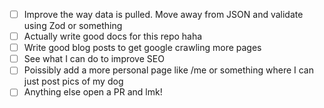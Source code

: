 - [ ] Improve the way data is pulled. Move away from JSON and validate using Zod or something
- [ ] Actually write good docs for this repo haha
- [ ] Write good blog posts to get google crawling more pages
- [ ] See what I can do to improve SEO
- [ ] Poissibly add a more personal page like /me or something where I can just post pics of my dog
- [ ] Anything else open a PR and lmk!
